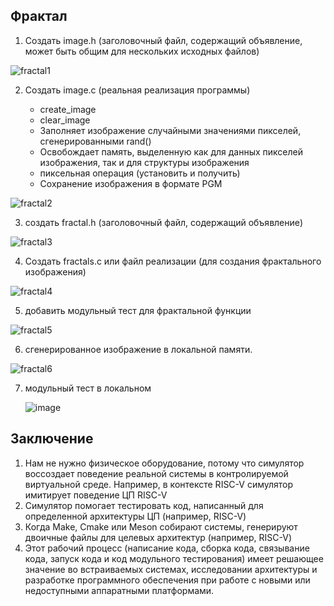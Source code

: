 ## Фрактал
1. Создать image.h (заголовочный файл, содержащий объявление, может быть общим для нескольких исходных файлов)

![fractal1](https://github.com/user-attachments/assets/f5e00c9e-a09e-4ce8-9184-5ecfbc53de93)




2. Создать image.c (реальная реализация программы)

      - create_image
      - clear_image
      - Заполняет изображение случайными значениями пикселей, сгенерированными rand()
      - Освобождает память, выделенную как для данных пикселей изображения, так и для структуры изображения
      - пиксельная операция (установить и получить)
      - Сохранение изображения в формате PGM


![fractal2](https://github.com/user-attachments/assets/4430cbd8-d073-4519-bfd6-fa149045e16e)



3. создать fractal.h (заголовочный файл, содержащий объявление)


![fractal3](https://github.com/user-attachments/assets/a6ebd1ad-679d-4c37-a7eb-3f26b7942c5f)



4. Создать fractals.c или файл реализации (для создания фрактального изображения)

![fractal4](https://github.com/user-attachments/assets/05637994-00b0-4595-9158-e73de2f00848)



5. добавить модульный тест для фрактальной функции

   

![fractal5](https://github.com/user-attachments/assets/bb81d964-4213-4231-90fa-0ef68ff5a451)


6. сгенерированное изображение в локальной памяти.


![fractal6](https://github.com/user-attachments/assets/4bf0cfd0-bbb5-4dd3-b51d-e2ff080dc0b6)


7. модульный тест в локальном

   ![image](https://github.com/user-attachments/assets/9533878b-aa78-4ea4-a928-7f2909fdd824)


## Заключение
1. Нам не нужно физическое оборудование, потому что симулятор воссоздает поведение реальной системы в контролируемой виртуальной среде. Например, в контексте RISC-V симулятор имитирует поведение ЦП RISC-V
2. Симулятор помогает тестировать код, написанный для определенной архитектуры ЦП (например, RISC-V)
3. Когда Make, Cmake или Meson собирают системы, генерируют двоичные файлы для целевых архитектур (например, RISC-V)
4. Этот рабочий процесс (написание кода, сборка кода, связывание кода, запуск кода и код модульного тестирования) имеет решающее значение во встраиваемых системах, исследовании архитектуры и разработке программного обеспечения при работе с новыми или недоступными аппаратными платформами.
